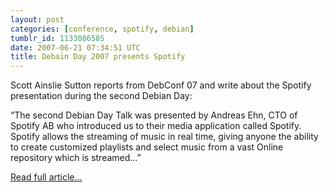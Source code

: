 ```yaml
---
layout: post
categories: [conference, spotify, debian]
tumblr_id: 1133086585  
date: 2007-06-21 07:34:51 UTC
title: Debain Day 2007 presents Spotify
---
```


Scott Ainslie Sutton reports from DebConf 07 and write about the Spotify presentation during the second Debian Day:

<p class="medium">“The second Debian Day Talk was presented by Andreas Ehn, CTO of Spotify AB who introduced us to their media application called Spotify. Spotify allows the streaming of music in real time, giving anyone the ability to create customized playlists and select music from a vast Online repository which is streamed...”</p>

<a href="http://ainsliesuttonscott.wordpress.com/2007/06/16/debian-day-2007-a-new-experience/">Read full article...</a>
